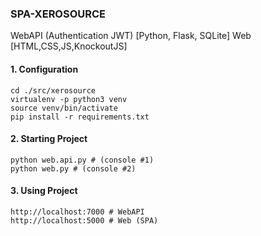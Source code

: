 ### SPA-XEROSOURCE
WebAPI (Authentication JWT) [Python, Flask, SQLite]
Web [HTML,CSS,JS,KnockoutJS]

#### 1. Configuration

	cd ./src/xerosource
	virtualenv -p python3 venv
	source venv/bin/activate
	pip install -r requirements.txt

#### 2. Starting Project

	python web.api.py # (console #1)
	python web.py # (console #2)

#### 3. Using Project

	http://localhost:7000 # WebAPI
	http://localhost:5000 # Web (SPA)	
